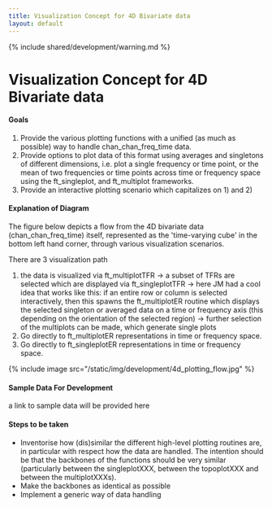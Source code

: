 ```yaml
---
title: Visualization Concept for 4D Bivariate data
layout: default
---
```


{% include shared/development/warning.md %}

# Visualization Concept for 4D Bivariate data

#### Goals

1) Provide the various plotting functions with a unified (as much as possible) way to handle chan_chan_freq_time data.
2) Provide options to plot data of this format using averages and singletons of different dimensions, i.e. plot a single frequency or time point, or the mean of two frequencies or time points across time or frequency space using the ft_singleplot, and ft_multiplot frameworks.
3) Provide an interactive plotting scenario which capitalizes on 1) and 2)

#### Explanation of Diagram

The figure below depicts a flow from the 4D bivariate data (chan_chan_freq_time) itself, represented as the 'time-varying cube' in the bottom left hand corner, through various visualization scenarios.  

There are 3 visualization path

1) the data is visualized via ft_multiplotTFR -> a subset of TFRs are selected which are displayed via ft_singleplotTFR -> here JM had a cool idea that works like this: if an entire row or column is selected interactively, then this spawns the ft_multiplotER routine which displays the selected singleton or averaged data on a time or frequency axis (this depending on the orientation of the selected region) -> further selection of the multiplots can be made, which generate single plots
2) Go directly to ft_multiplotER representations in time or frequency space.
3) Go directly to ft_singleplotER representations in time or frequency space.

{% include image src="/static/img/development/4d_plotting_flow.jpg" %}

#### Sample Data For Development

a link to sample data will be provided here

#### Steps to be taken

*  Inventorise how (dis)similar the different high-level plotting routines are, in particular with respect how the data are handled. The intention should be that the backbones of the functions should be very similar (particularly between the singleplotXXX, between the topoplotXXX and between the multiplotXXXs).
*  Make the backbones as identical as possible
*  Implement a generic way of data handling

